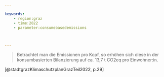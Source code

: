 ```yaml
---

keywords:
    - region:graz
    - time:2022
    - parameter:consumebasedemissions 
    


---
```


> Betrachtet man die Emissionen pro Kopf, so erhöhen sich diese in der konsumbasierten Bilanzierung auf ca. 13,7 t CO2eq pro Einwohner:in.

[@stadtgrazKlimaschutzplanGrazTeil2022, p.29]